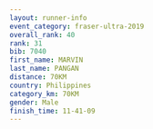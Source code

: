 ```yaml
---
layout: runner-info 
event_category: fraser-ultra-2019 
overall_rank: 40
rank: 31
bib: 7040
first_name: MARVIN
last_name: PANGAN
distance: 70KM
country: Philippines
category_km: 70KM
gender: Male
finish_time: 11-41-09
---
```


